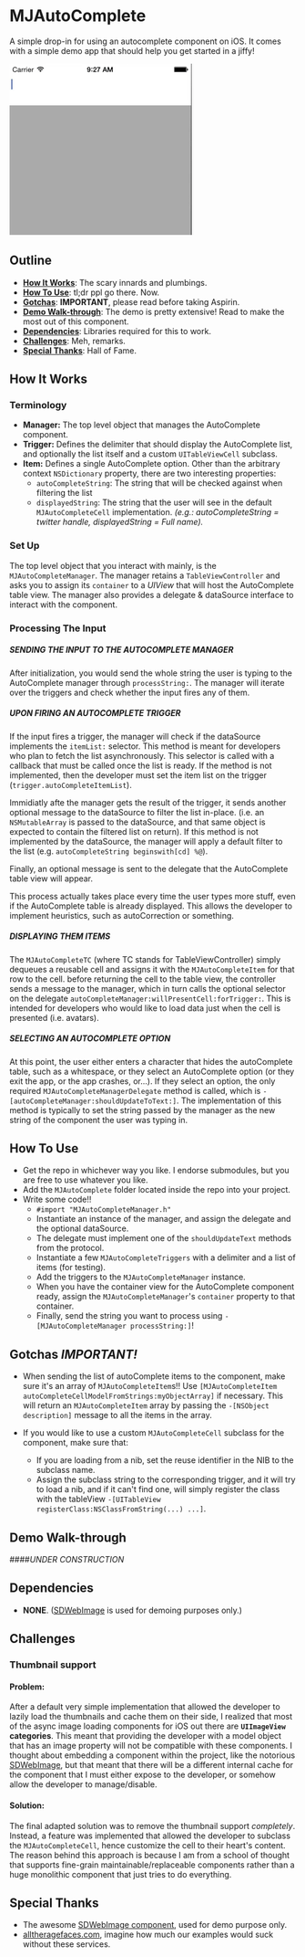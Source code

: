 # MJAutoComplete

A simple drop-in for using an autocomplete component on iOS. It comes with a simple demo app that should help you get started in a jiffy!

![demo-picture](resources/MJAutoComplete-demo.gif)

## Outline

+ **[How It Works](#how-it-works)**: The scary innards and plumbings.
+ **[How To Use](#how-to-use)**: tl;dr ppl go there. Now.
+ **[Gotchas](#gotchas-important)**: **IMPORTANT**, please read before taking Aspirin.
+ **[Demo Walk-through](#demo-walk-through)**: The demo is pretty extensive! Read to make the most out of this component.
+ **[Dependencies](#dependencies)**: Libraries required for this to work.
+ **[Challenges](#challenges)**: Meh, remarks.
+ **[Special Thanks](#special-thanks)**: Hall of Fame.

## How It Works

### Terminology

+ **Manager:** The top level object that manages the AutoComplete component.
+ **Trigger:** Defines the delimiter that should display the AutoComplete list, and optionally the list itself and a custom `UITableViewCell` subclass.
+ **Item:** Defines a single AutoComplete option. Other than the arbitrary context `NSDictionary` property, there are two interesting properties:
	- `autoCompleteString`: The string that will be checked against when filtering the list
	- `displayedString`: The string that the user will see in the default `MJAutoCompleteCell` implementation. *(e.g.: autoCompleteString = twitter handle, displayedString = Full name).*

### Set Up

The top level object that you interact with mainly, is the `MJAutoCompleteManager`. The manager retains a `TableViewController` and asks you to assign its `container` to a *UIView* that will host the AutoComplete table view. The manager also provides  a delegate & dataSource interface to interact with the component.

### Processing The Input

##### SENDING THE INPUT TO THE AUTOCOMPLETE MANAGER

After initialization, you would send the whole string the user is typing to the AutoComplete manager through `processString:`. The manager will iterate over the triggers and check whether the input fires any of them.

##### UPON FIRING AN AUTOCOMPLETE TRIGGER

If the input fires a trigger, the manager will check if the dataSource implements the `itemList:` selector. This method is meant for developers who plan to fetch the list asynchronously. This selector is called with a callback that must be called once the list is ready. If the method is not implemented, then the developer must set the item list on the trigger (`trigger.autoCompleteItemList`).

Immidiatly afte the manager gets the result of the trigger, it sends another optional message to the dataSource to filter the list in-place. (i.e. an `NSMutableArray` is passed to the dataSource, and that same object is expected to contain the filtered list on return). If this method is not implemented by the dataSource, the manager will apply a default filter to the list (e.g. `autoCompleteString beginswith[cd] %@`).

Finally, an optional message is sent to the delegate that the AutoComplete table view will appear.

This process actually takes place every time the user types more stuff, even if the AutoComplete table is already displayed. This allows the developer to implement heuristics, such as autoCorrection or something. 

##### DISPLAYING THEM ITEMS

The `MJAutoCompleteTC` (where TC stands for TableViewController) simply dequeues a reusable cell and assigns it with the `MJAutoCompleteItem` for that row to the cell. before returning the cell to the table view, the controller sends a message to the manager, which in turn calls the optional selector on the delegate `autoCompleteManager:willPresentCell:forTrigger:`. This is intended for developers who would like to load data just when the cell is presented (i.e. avatars).

##### SELECTING AN AUTOCOMPLETE OPTION

At this point, the user either enters a character that hides the autoComplete table, such as a whitespace, or they select an AutoComplete option (or they exit the app, or the app crashes, or...). If they select an option, the only required `MJAutoCompleteManagerDelegate` method is called, which is `-[autoCompleteManager:shouldUpdateToText:]`. The implementation of this method is typically to set the string passed by the manager as the new string of the component the user was typing in.

## How To Use

+ Get the repo in whichever way you like. I endorse submodules, but you are free to use whatever you like.
+ Add the `MJAutoComplete` folder located inside the repo into your project.
+ Write some code!!
	- `#import "MJAutoCompleteManager.h"`
	- Instantiate an instance of the manager, and assign the delegate and the optional dataSource.
	- The delegate must implement one of the `shouldUpdateText` methods from the protocol.
	- Instantiate a few `MJAutoCompleteTriggers` with a delimiter and a list of items (for testing).
	- Add the triggers to the `MJAutoCompleteManager` instance.
	- When you have the container view for the AutoComplete component ready, assign the `MJAutoCompleteManager`'s `container` property to that container.
	- Finally, send the string you want to process using `-[MJAutoCompleteManager processString:]`!


## Gotchas *IMPORTANT!*

+ When sending the list of autoComplete items to the component, make sure it's an array of `MJAutoCompleteItem`s!! Use `[MJAutoCompleteItem autoCompleteCellModelFromStrings:myObjectArray]` if necessary. This will return an `MJAutoCompleteItem` array by passing the `-[NSObject description]` message to all the items in the array.

+ If you would like to use a custom `MJAutoCompleteCell` subclass for the component, make sure that:
	- If you are loading from a nib, set the reuse identifier in the NIB to the subclass name.
	- Assign the subclass string to the corresponding trigger, and it will try to load a nib, and if it can't find one, will simply register the class with the tableView `-[UITableView registerClass:NSClassFromString(...) ...]`.


## Demo Walk-through

####*UNDER CONSTRUCTION*

## Dependencies

+ **NONE**. ([SDWebImage](https://github.com/rs/SDWebImage) is used for demoing purposes only.)

## Challenges

### Thumbnail support

#### Problem:

After a default very simple implementation that allowed the developer to lazily load the thumbnails and cache them on their side, I realized that most of the async image loading components for iOS out there are **`UIImageView` categories**. This meant that providing the developer with a model object that has an image property will not be compatible with these components. I thought about embedding a component within the project, like the notorious [SDWebImage](https://github.com/rs/SDWebImage), but that meant that there will be a different internal cache for the component that I must either expose to the developer, or somehow allow the developer to manage/disable.

#### Solution:

The final adapted solution was to remove the thumbnail support *completely*. Instead, a feature was implemented that allowed the developer to subclass the `MJAutoCompleteCell`, hence customize the cell to their heart's content. The reason behind this approach is because I am from a school of thought that supports fine-grain maintainable/replaceable components rather than a huge monolithic component that just tries to do everything.

## Special Thanks

+ The awesome [SDWebImage component](https://github.com/rs/SDWebImage), used for demo purpose only.
+ [alltheragefaces.com](http://alltheragefaces.com/), imagine how much our examples would suck without these services.
